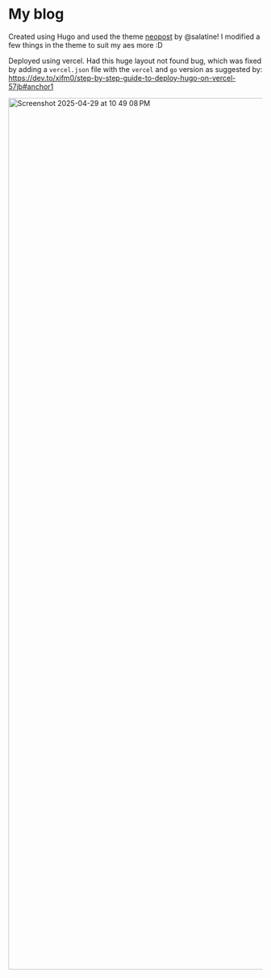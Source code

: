# My blog

Created using Hugo and used the theme [neopost](https://github.com/salatine/neopost) by @salatine! I modified a few things in the theme to suit my aes more :D

Deployed using vercel. Had this huge layout not found bug, which was fixed by adding a `vercel.json` file with the `vercel` and `go` version as suggested by: https://dev.to/xifm0/step-by-step-guide-to-deploy-hugo-on-vercel-57jb#anchor1

<img width="1724" alt="Screenshot 2025-04-29 at 10 49 08 PM" src="https://github.com/user-attachments/assets/451dd314-099c-4987-9e71-5fe6e5076002" />
